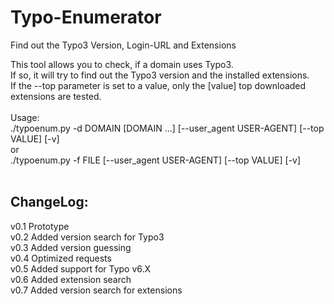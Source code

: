 Typo-Enumerator
===============

Find out the Typo3 Version, Login-URL and Extensions

This tool allows you to check, if a domain uses Typo3.<br>
If so, it will try to find out the Typo3 version and the installed extensions.<br>
If the --top parameter is set to a value, only the [value] top downloaded extensions are tested.<br><br>
Usage:<br>
./typoenum.py -d DOMAIN [DOMAIN ...] [--user_agent USER-AGENT] [--top VALUE] [-v] <br>
or <br>
./typoenum.py -f FILE [--user_agent USER-AGENT] [--top VALUE] [-v]
<br>
<br>

## ChangeLog:
v0.1 Prototype	     			             
v0.2 Added version search for Typo3 	     
v0.3 Added version guessing		     	     
v0.4 Optimized requests 		     		       
v0.5 Added support for Typo v6.X  	       
v0.6 Added extension search		     	     
v0.7 Added version search for extensions  
